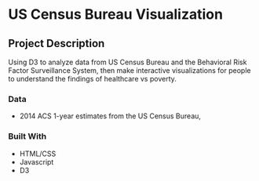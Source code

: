 # US Census Bureau Visualization


## Project Description

Using D3 to analyze data from US Census Bureau and the Behavioral Risk Factor Surveillance System, then make interactive visualizations for people to understand the findings of healthcare vs poverty.

### Data

* 2014 ACS 1-year estimates from the US Census Bureau,


### Built With

* HTML/CSS
* Javascript
* D3

